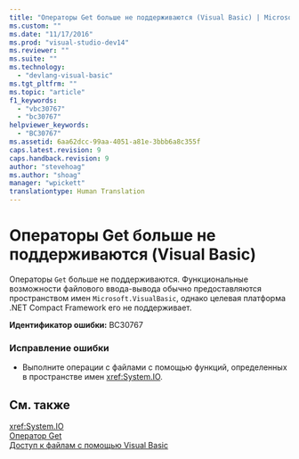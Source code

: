 ```yaml
---
title: "Операторы Get больше не поддерживаются (Visual Basic) | Microsoft Docs"
ms.custom: ""
ms.date: "11/17/2016"
ms.prod: "visual-studio-dev14"
ms.reviewer: ""
ms.suite: ""
ms.technology: 
  - "devlang-visual-basic"
ms.tgt_pltfrm: ""
ms.topic: "article"
f1_keywords: 
  - "vbc30767"
  - "bc30767"
helpviewer_keywords: 
  - "BC30767"
ms.assetid: 6aa62dcc-99aa-4051-a81e-3bbb6a8c355f
caps.latest.revision: 9
caps.handback.revision: 9
author: "stevehoag"
ms.author: "shoag"
manager: "wpickett"
translationtype: Human Translation
---
```

# Операторы Get больше не поддерживаются (Visual Basic)
Операторы `Get` больше не поддерживаются. Функциональные возможности файлового ввода\-вывода обычно предоставляются пространством имен `Microsoft.VisualBasic`, однако целевая платформа .NET Compact Framework его не поддерживает.  
  
 **Идентификатор ошибки:** BC30767  
  
### Исправление ошибки  
  
-   Выполните операции с файлами с помощью функций, определенных в пространстве имен <xref:System.IO>.  
  
## См. также  
 <xref:System.IO>   
 [Оператор Get](../../visual-basic/language-reference/statements/get-statement.md)   
 [Доступ к файлам с помощью Visual Basic](../../visual-basic/developing-apps/programming/drives-directories-files/file-access.md)